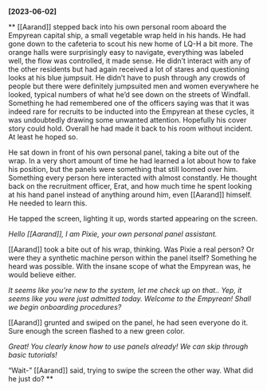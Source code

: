 **[2023-06-02]**

** 
[[Aarand]] stepped back into his own personal room aboard the Empyrean capital ship, a small vegetable wrap held in his hands. He had gone down to the cafeteria to scout his new home of LQ-H a bit more. The orange halls were surprisingly easy to navigate, everything was labeled well, the flow was controlled, it made sense. He didn’t interact with any of the other residents but had again received a lot of stares and questioning looks at his blue jumpsuit. He didn’t have to push through any crowds of people but there were definitely jumpsuited men and women everywhere he looked, typical numbers of what he’d see down on the streets of Windfall. Something he had remembered one of the officers saying was that it was indeed rare for recruits to be inducted into the Empyrean at these cycles, it was undoubtedly drawing some unwanted attention. Hopefully his cover story could hold. Overall he had made it back to his room without incident. At least he hoped so. 

He sat down in front of his own personal panel, taking a bite out of the wrap. In a very short amount of time he had learned a lot about how to fake his position, but the panels were something that still loomed over him. Something every person here interacted with almost constantly. He thought back on the recruitment officer, Erat, and how much time he spent looking at his hand panel instead of anything around him, even [[Aarand]] himself. He needed to learn this. 

He tapped the screen, lighting it up, words started appearing on the screen.

*Hello [[Aarand]], I am Pixie, your own personal panel assistant.*

[[Aarand]] took a bite out of his wrap, thinking. Was Pixie a real person? Or were they a synthetic machine person within the panel itself? Something he heard was possible. With the insane scope of what the Empyrean was, he would believe either. 

*It seems like you’re new to the system, let me check up on that.. Yep, it seems like you were just admitted today. Welcome to the Empyrean! Shall we begin onboarding procedures?*

[[Aarand]] grunted and swiped on the panel, he had seen everyone do it. Sure enough the screen flashed to a new green color. 

*Great! You clearly know how to use panels already! We can skip through basic tutorials!*

“Wait-” [[Aarand]] said, trying to swipe the screen the other way. What did he just do?
**